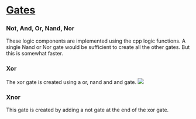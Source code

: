 # [Gates](https://en.wikipedia.org/wiki/Logic_gate)
### Not,  And, Or, Nand,  Nor
These logic components are implemented using the cpp logic functions. A single Nand or Nor gate would be sufficient to create all the other gates. But this is somewhat faster.
### Xor
The xor gate is created using a or, nand and and gate.
![](https://cdn1.byjus.com/wp-content/uploads/2020/06/xor-equivalent-circuit.png)

### Xnor
This gate is created by adding a not gate at the end of the xor gate.